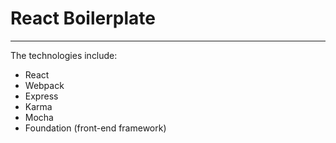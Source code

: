 # React Boilerplate
---

The technologies include:

* React
* Webpack
* Express
* Karma
* Mocha
* Foundation (front-end framework)